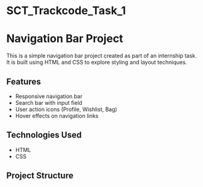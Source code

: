 # SCT_Trackcode_Task_1
# Navigation Bar Project

This is a simple navigation bar project created as part of an internship task.
It is built using HTML and CSS to explore styling and layout techniques.

## Features
- Responsive navigation bar
- Search bar with input field
- User action icons (Profile, Wishlist, Bag)
- Hover effects on navigation links

## Technologies Used
- HTML
- CSS

## Project Structure

